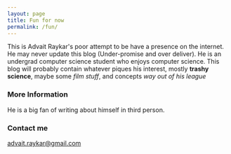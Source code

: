 ```yaml
---
layout: page
title: Fun for now
permalink: /fun/
---
```


This is Advait Raykar's poor attempt to be have a presence on the internet. He may never update this blog (Under-promise and over deliver). 
He is an undergrad computer science student who enjoys computer science.
This blog will probably contain whatever piques his interest, mostly **trashy science**, maybe some *film stuff*, and concepts *way out of his league*

### More Information

He is a big fan of writing about himself in third person.

### Contact me

[advait.raykar@gmail.com](mailto:advait.raykar@gmail.com)
